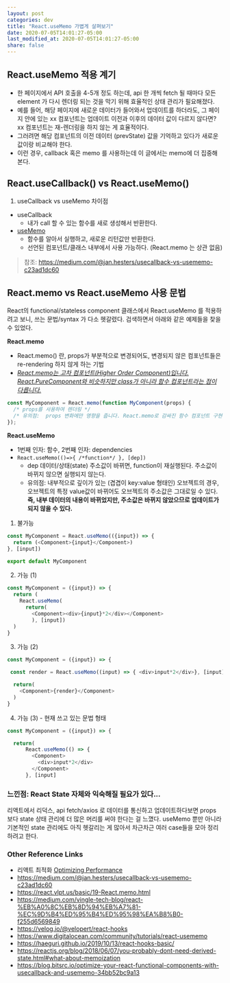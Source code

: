 ```yaml
---
layout: post
categories: dev
title: "React.useMemo 가볍게 살펴보기"
date: 2020-07-05T14:01:27-05:00
last_modified_at: 2020-07-05T14:01:27-05:00
share: false
---
```


## React.useMemo 적용 계기

- 한 페이지에서 API 호출을 4-5개 정도 하는데, api 한 개씩 fetch 될 때마다 모든 element 가 다시 렌더링 되는 것을 막기 위해 효율적인 상태 관리가 필요해졌다.
- 예를 들어, 해당 페이지에 새로운 데이터가 들어와서 업데이트를 하더라도, 그 페이지 안에 있는 xx 컴포넌트는 업데이트 이전과 이후의 데이터 값이 다르지 않다면? xx 컴포넌트는 재-렌더링을 하지 않는 게 효율적이다.
- 그러려면 해당 컴포넌트의 이전 데이터 (prevState) 값을 기억하고 있다가 새로운 값이랑 비교해야 한다. 
- 이런 경우, callback 혹은 memo 를 사용하는데 이 글에서는 memo에 더 집중해본다.


## React.useCallback() vs React.useMemo()

1. useCallback vs useMemo 차이점
- useCallback
  - 내가 call 할 수 있는 함수를 새로 생성해서 반환한다.
- [useMemo](https://reactjs.org/docs/hooks-reference.html#usememo) 
  - 함수를 알아서 실행하고, 새로운 리턴값만 반환한다.
  - 선언된 컴포넌트/클래스 내부에서 사용 가능하다. (React.memo 는 상관 없음)

> 참조: https://medium.com/@jan.hesters/usecallback-vs-usememo-c23ad1dc60

## React.memo vs React.useMemo 사용 문법

React의 functional/stateless component 클래스에서 React.useMemo 를 적용하려고 보니, 쓰는 문법/syntax 가 다소 헷갈렸다. 검색하면서 아래와 같은 예제들을 찾을 수 있었다.

**React.memo**

- React.memo() 란, props가 부분적으로 변경되어도, 변경되지 않은 컴포넌트들은 re-rendering 하지 않게 하는 기법
- *[React.memo는 고차 컴포넌트(Higher Order Component)입니다. React.PureComponent와 비슷하지만 class가 아니라 함수 컴포넌트라는 점이 다릅니다.](https://reactjs.org/docs/react-api.html#reactmemo)*

```js
const MyComponent = React.memo(function MyComponent(props) {
  /* props를 사용하여 렌더링 */
  /* 유의점:  props 변화에만 영향을 줍니다. React.memo로 감싸진 함수 컴포넌트 구현에 useState 또는 useContext 훅을 사용한다면, 여전히 state나 context가 변할 때 다시 렌더링됩니다. */
});
```

**React.useMemo**
- 1번째 인자: 함수, 2번째 인자: dependencies
- `React.useMemo(()=>{ /*function*/ }, [dep])`
  - dep 데이터/상태(state) 주소값이 바뀌면, function이 재실행된다. 주소값이 바뀌지 않으면 실행되지 않는다. 
  - 유의점: 내부적으로 깊이가 있는 (겹겹이 key:value 형태인) 오브젝트의 경우, 오브젝트의 특정 value값이 바뀌어도 오브젝트의 주소값은 그대로일 수 있다. **즉, 내부 데이터의 내용이 바뀌었지만, 주소값은 바뀌지 않았으므로 업데이트가 되지 않을 수 있다.**

1. 불가능

```js
const MyComponent = React.useMemo(({input}) => { 
  return (<Component>{input}</Component>) 
}, [input])

export default MyComponent
```

2. 가능 (1)

```js
const MyComponent = ({input}) => { 
  return (
    React.useMemo(
      return(
        <Component><div>{input}*2</div></Component>
        ), [input])
  )
}
```

3. 가능 (2)

```js
const MyComponent = ({input}) => { 

 const render = React.useMemo((input) => { <div>input*2</div>}, [input])

  return(
    <Component>{render}</Component>
  ) 
}
```

4. 가능 (3) - 현재 쓰고 있는 문법 형태

```js
const MyComponent = ({input}) => { 

  return( 
      React.useMemo(() => {
        <Component>
          <div>input*2</div>
        </Component>
      }, [input]
```

### 느낀점: React State 자체와 익숙해질 필요가 있다...

리액트에서 리덕스, api fetch/axios 로 데이터를 통신하고 업데이트하다보면 props 보다 state 상태 관리에 더 많은 머리를 써야 한다는 걸 느꼈다. useMemo 뿐만 아니라 기본적인 state 관리에도 아직 헷갈리는 게 많아서 차근차근 여러 case들을 모아 정리하려고 한다. 


### Other Reference Links
- 리액트 최적화 [Optimizing Performance](https://reactjs.org/docs/optimizing-performance.html#avoid-reconciliation)
- https://medium.com/@jan.hesters/usecallback-vs-usememo-c23ad1dc60
- https://react.vlpt.us/basic/19-React.memo.html
- https://medium.com/vingle-tech-blog/react-%EB%A0%8C%EB%8D%94%EB%A7%81-%EC%9D%B4%ED%95%B4%ED%95%98%EA%B8%B0-f255d6569849
- https://velog.io/@velopert/react-hooks
- https://www.digitalocean.com/community/tutorials/react-usememo
- https://haeguri.github.io/2019/10/13/react-hooks-basic/
- https://reactjs.org/blog/2018/06/07/you-probably-dont-need-derived-state.html#what-about-memoization
- https://blog.bitsrc.io/optimize-your-react-functional-components-with-usecallback-and-usememo-34bb52bc9a13


